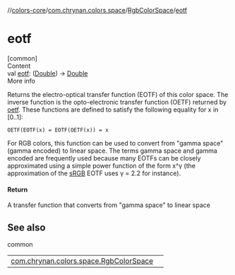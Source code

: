//[colors-core](../../../index.md)/[com.chrynan.colors.space](../index.md)/[RgbColorSpace](index.md)/[eotf](eotf.md)



# eotf  
[common]  
Content  
val [eotf](eotf.md): ([Double](https://kotlinlang.org/api/latest/jvm/stdlib/kotlin/-double/index.html)) -> [Double](https://kotlinlang.org/api/latest/jvm/stdlib/kotlin/-double/index.html)  
More info  


Returns the electro-optical transfer function (EOTF) of this color space. The inverse function is the opto-electronic transfer function (OETF) returned by [oetf](oetf.md). These functions are defined to satisfy the following equality for x in [0..1]:

    OETF(EOTF(x) = EOTF(OETF(x)) = x

For RGB colors, this function can be used to convert from "gamma space" (gamma encoded) to linear space. The terms gamma space and gamma encoded are frequently used because many EOTFs can be closely approximated using a simple power function of the form x^γ (the approximation of the [sRGB](../-color-spaces/-s-r-g-b.md) EOTF uses γ = 2.2 for instance).



#### Return  


A transfer function that converts from "gamma space" to linear space



## See also  
  
common  
  
| | |
|---|---|
| <a name="com.chrynan.colors.space/RgbColorSpace/eotf/#/PointingToDeclaration/"></a>[com.chrynan.colors.space.RgbColorSpace](transfer-parameters.md)| <a name="com.chrynan.colors.space/RgbColorSpace/eotf/#/PointingToDeclaration/"></a>|
  
  



